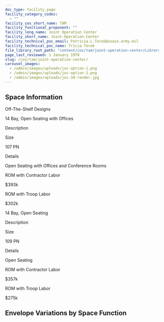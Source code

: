 ```yaml
---
doc_type: facility_page
facility_category_codes:
  - ""
facility_cos_short_name: TAM
facility_functional_proponent: ""
facility_long_name: Joint Operation Center
facility_short_name: Joint-Operation-Center
facility_technical_poc_email: Patricia.L.Torok@usace.army.mil
facility_technical_poc_name: Tricia Torok
file_library_root_path: "content/cos/tam/joint-operation-center/Library/"
page_last_reviewed: 1 January 1970
slug: /cos/tam/joint-operation-center/
carousel_images:
  - /admin/images/uploads/joc-option-1.png
  - /admin/images/uploads/joc-option-2.png
  - /admin/images/uploads/joc-3d-render.jpg
---
```


## Space Information

Off-The-Shelf Designs

14 Bay, Open Seating with Offices

Description

Size

107 PN

Details

Open Seating with Offices and Conference Rooms

ROM with Contractor Labor

\$393k

ROM with Troop Labor

\$302k

14 Bay, Open Seating

Description

Size

109 PN

Details

Open Seating

ROM with Contractor Labor

\$357k

ROM with Troop Labor

\$275k

## Envelope Variations by Space Function
